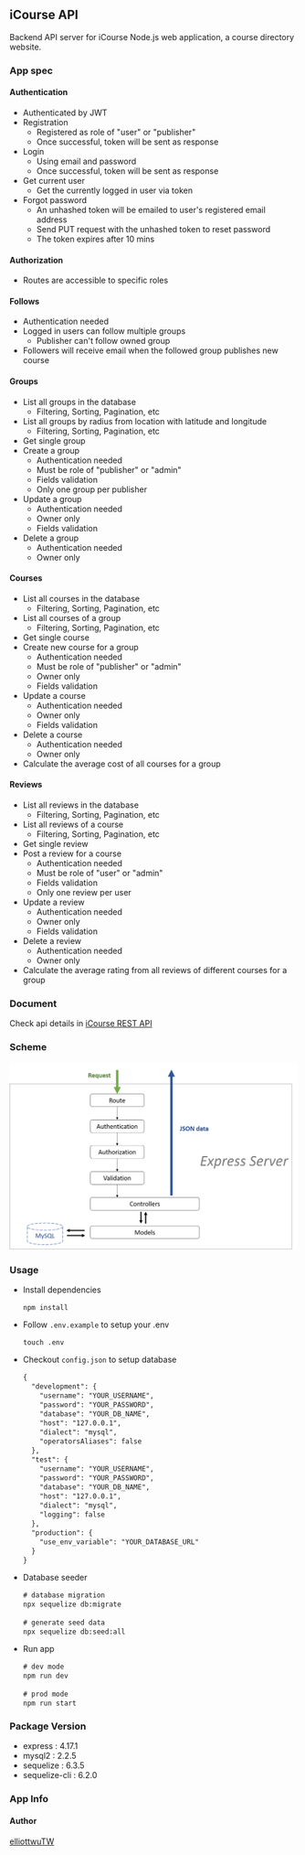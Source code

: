 ## iCourse API
Backend API server for iCourse Node.js web application, a course directory website.

### App spec
#### Authentication
- Authenticated by JWT
- Registration
  - Registered as role of "user" or "publisher"
  - Once successful, token will be sent as response
- Login
  - Using email and password
  - Once successful, token will be sent as response
- Get current user
  - Get the currently logged in user via token
- Forgot password
  - An unhashed token will be emailed to user's registered email address
  - Send PUT request with the unhashed token to reset password
  - The token expires after 10 mins

#### Authorization
- Routes are accessible to specific roles

#### Follows
- Authentication needed
- Logged in users can follow multiple groups
  - Publisher can't follow owned group
- Followers will receive email when the followed group publishes new course

#### Groups
- List all groups in the database
  - Filtering, Sorting, Pagination, etc 
- List all groups by radius from location with latitude and longitude
  - Filtering, Sorting, Pagination, etc 
- Get single group
- Create a group
  - Authentication needed
  - Must be role of "publisher" or "admin"
  - Fields validation
  - Only one group per publisher
- Update a group
  - Authentication needed
  - Owner only
  - Fields validation
- Delete a group
  - Authentication needed
  - Owner only

#### Courses
- List all courses in the database
  - Filtering, Sorting, Pagination, etc
- List all courses of a group
  - Filtering, Sorting, Pagination, etc
- Get single course
- Create new course for a group
  - Authentication needed
  - Must be role of "publisher" or "admin"
  - Owner only
  - Fields validation
- Update a course
  - Authentication needed
  - Owner only
  - Fields validation
- Delete a course
  - Authentication needed
  - Owner only
- Calculate the average cost of all courses for a group

#### Reviews
- List all reviews in the database
  - Filtering, Sorting, Pagination, etc
- List all reviews of a course
  - Filtering, Sorting, Pagination, etc
- Get single review
- Post a review for a course
  - Authentication needed
  - Must be role of "user" or "admin"
  - Fields validation
  - Only one review per user
- Update a review
  - Authentication needed
  - Owner only
  - Fields validation
- Delete a review
  - Authentication needed
  - Owner only
- Calculate the average rating from all reviews of different courses for a group

### Document
Check api details in [iCourse REST API](https://icourse-api.herokuapp.com/)

### Scheme
![](https://raw.githubusercontent.com/elliottwuTW/iCourse-api/master/public/scheme-structure.png)

### Usage
- Install dependencies
  ```
  npm install
  ```
- Follow `.env.example` to setup your .env
  ```
  touch .env
  ```
- Checkout `config.json` to setup database
  ```
  {
    "development": {
      "username": "YOUR_USERNAME",
      "password": "YOUR_PASSWORD",
      "database": "YOUR_DB_NAME",
      "host": "127.0.0.1",
      "dialect": "mysql",
      "operatorsAliases": false
    },
    "test": {
      "username": "YOUR_USERNAME",
      "password": "YOUR_PASSWORD",
      "database": "YOUR_DB_NAME",
      "host": "127.0.0.1",
      "dialect": "mysql",
      "logging": false
    },
    "production": {
      "use_env_variable": "YOUR_DATABASE_URL"
    }
  }
  ```
- Database seeder
  ```
  # database migration
  npx sequelize db:migrate

  # generate seed data
  npx sequelize db:seed:all
  ```
- Run app
  ```
  # dev mode
  npm run dev

  # prod mode
  npm run start
  ```

### Package Version
- express : 4.17.1
- mysql2 : 2.2.5
- sequelize : 6.3.5
- sequelize-cli : 6.2.0

### App Info
#### Author 
[elliottwuTW](https://github.com/elliottwuTW)


